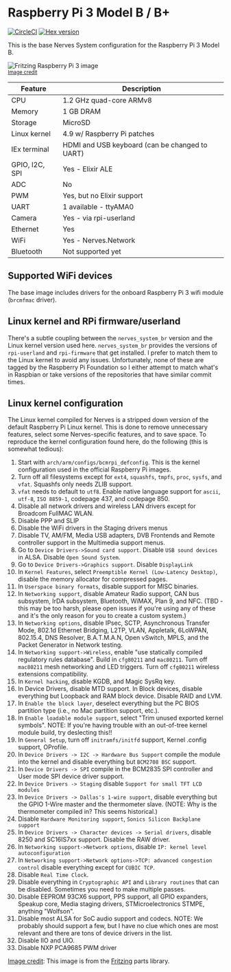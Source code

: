 # Raspberry Pi 3 Model B / B+

[![CircleCI](https://circleci.com/gh/nerves-project/nerves_system_rpi3.svg?style=svg)](https://circleci.com/gh/nerves-project/nerves_system_rpi3)
[![Hex version](https://img.shields.io/hexpm/v/nerves_system_rpi3.svg "Hex version")](https://hex.pm/packages/nerves_system_rpi3)

This is the base Nerves System configuration for the Raspberry Pi 3 Model B.

![Fritzing Raspberry Pi 3 image](assets/images/raspberry-pi-3-model-b.png)
<br><sup>[Image credit](#fritzing)</sup>

| Feature              | Description                     |
| -------------------- | ------------------------------- |
| CPU                  | 1.2 GHz quad-core ARMv8         |
| Memory               | 1 GB DRAM                       |
| Storage              | MicroSD                         |
| Linux kernel         | 4.9 w/ Raspberry Pi patches     |
| IEx terminal         | HDMI and USB keyboard (can be changed to UART) |
| GPIO, I2C, SPI       | Yes - Elixir ALE                |
| ADC                  | No                              |
| PWM                  | Yes, but no Elixir support      |
| UART                 | 1 available - ttyAMA0           |
| Camera               | Yes - via rpi-userland          |
| Ethernet             | Yes                             |
| WiFi                 | Yes - Nerves.Network            |
| Bluetooth            | Not supported yet               |

## Supported WiFi devices

The base image includes drivers for the onboard Raspberry Pi 3 wifi module
(`brcmfmac` driver).

## Linux kernel and RPi firmware/userland

There's a subtle coupling between the `nerves_system_br` version and the Linux
kernel version used here. `nerves_system_br` provides the versions of
`rpi-userland` and `rpi-firmware` that get installed. I prefer to match them to
the Linux kernel to avoid any issues. Unfortunately, none of these are tagged by
the Raspberry Pi Foundation so I either attempt to match what's in Raspbian or
take versions of the repositories that have similar commit times.

## Linux kernel configuration

The Linux kernel compiled for Nerves is a stripped down version of the default
Raspberry Pi Linux kernel. This is done to remove unnecessary features, select
some Nerves-specific features, and to save space. To reproduce the kernel
configuration found here, do the following (this is somewhat tedious):

1. Start with `arch/arm/configs/bcmrpi_defconfig`. This is the kernel
   configuration used in the official Raspberry Pi images.
1. Turn off all filesystems except for `ext4`, `squashfs`, `tmpfs`, `proc`,
   `sysfs`, and `vfat`. Squashfs only needs ZLIB support.
1. `vfat` needs to default to `utf8`. Enable native language support for
   `ascii`, `utf-8`, `ISO 8859-1`, codepage 437, and codepage 850.
1. Disable all network drivers and wireless LAN drivers except for Broadcom
   FullMAC WLAN.
1. Disable PPP and SLIP
1. Disable the WiFi drivers in the Staging drivers menus
1. Disable TV, AM/FM, Media USB adapters, DVB Frontends and Remote controller
   support in the Multimedia support menus.
1. Go to `Device Drivers->Sound card support`. Disable `USB sound devices` in
   ALSA. Disable `Open Sound System`.
1. Go to `Device Drivers->Graphics support`. Disable `DisplayLink`
1. In `Kernel Features`, select `Preemptible Kernel (Low-Latency Desktop)`,
   disable the memory allocator for compressed pages.
1. In `Userspace binary formats`, disable support for MISC binaries.
1. In `Networking support`, disable Amateur Radio support, CAN bus subsystem,
   IrDA subsystem, Bluetooth, WiMAX, Plan 9, and NFC. (TBD - this may be too
   harsh, please open issues if you're using any of these and it's the only
   reason for you to create a custom system.)
1. In `Networking options`, disable IPsec, SCTP, Asynchronous Transfer Mode,
   802.1d Ethernet Bridging, L2TP, VLAN, Appletalk, 6LoWPAN, 802.15.4, DNS
   Resolver, B.A.T.M.A.N, Open vSwitch, MPLS, and the Packet Generator in Network
   testing.
1. In `Networking support->Wireless`, enable "use statically compiled regulatory
   rules database". Build in `cfg80211` and `mac80211`. Turn off `mac80211` mesh
   networking and LED triggers. Turn off `cfg80211` wireless extensions
   compatibility.
1. In `Kernel hacking`, disable KGDB, and Magic SysRq key.
1. In Device Drivers, disable MTD support. In Block devices, disable everything
   but Loopback and RAM block device. Disable RAID and LVM.
1. In `Enable the block layer`, deselect everything but the PC BIOS partition
   type (i.e., no Mac partition support, etc.).
1. In `Enable loadable module support`, select "Trim unused exported kernel
   symbols". NOTE: If you're having trouble with an out-of-tree kernel module
   build, try deslecting this!!
1. In `General Setup`, turn off `initramfs/initfd` support, Kernel .config
   support, OProfile.
1. In `Device Drivers -> I2C -> Hardware Bus Support` compile the module into
   the kernel and disable everything but `BCM2708 BSC` support.
1. In `Device Drivers -> SPI` compile in the BCM2835 SPI controller and User
   mode SPI device driver support.
1. In `Device Drivers -> Staging` disable `Support for small TFT LCD modules`
1. In `Device Drivers -> Dallas's 1-wire support`, disable everything but the
   GPIO 1-Wire master and the thermometer slave. (NOTE: Why is the thermometer
   compiled in? This seems historical.)
1. Disable `Hardware Monitoring support`, `Sonics Silicon Backplane support`
1. In `Device Drivers -> Character devices -> Serial drivers`, disable 8250 and
   SC16IS7xx support. Disable the RAW driver.
1. In `Networking support->Network options`, disable `IP: kernel level
   autoconfiguration`
1. In `Networking support->Network options->TCP: advanced congestion control`
   disable everything except for `CUBIC TCP`.
1. Disable `Real Time Clock`.
1. Disable everything in `Cryptographic API` and `Library routines` that can be
   disabled. Sometimes you need to make multiple passes.
1. Disable EEPROM 93CX6 support, PPS support, all GPIO expanders, Speakup core,
   Media staging drivers, STMicroelectronics STMPE, anything "Wolfson".
1. Disable most ALSA for SoC audio support and codecs. NOTE: We probably should
   support a few, but I have no clue which ones are most relevant and there are
   tons of device drivers in the list.
1. Disable IIO and UIO.
1. Disable NXP PCA9685 PWM driver

[Image credit](#fritzing): This image is from the [Fritzing](http://fritzing.org/home/) parts library.
